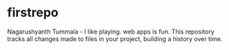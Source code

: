 # firstrepo
Nagarushyanth Tummala - I like playing.
web apps is fun.
This repository tracks all changes made to files in your project, building a history over time.
